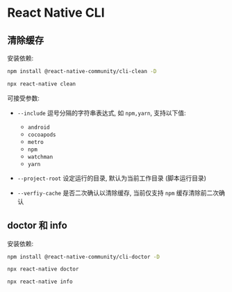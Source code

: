 # React Native CLI

## 清除缓存

安装依赖:

```bash
npm install @react-native-community/cli-clean -D
```

```bash
npx react-native clean
```

可接受参数:

- `--include` 逗号分隔的字符串表达式, 如 `npm,yarn`, 支持以下值:

  - `android`
  - `cocoapods`
  - `metro`
  - `npm`
  - `watchman`
  - `yarn`

- `--project-root` 设定运行的目录, 默认为当前工作目录 (脚本运行目录)
- `--verfiy-cache` 是否二次确认以清除缓存, 当前仅支持 `npm` 缓存清除前二次确认

## doctor 和 info

安装依赖:

```bash
npm install @react-native-community/cli-doctor -D
```

```bash
npx react-native doctor

npx react-native info
```
